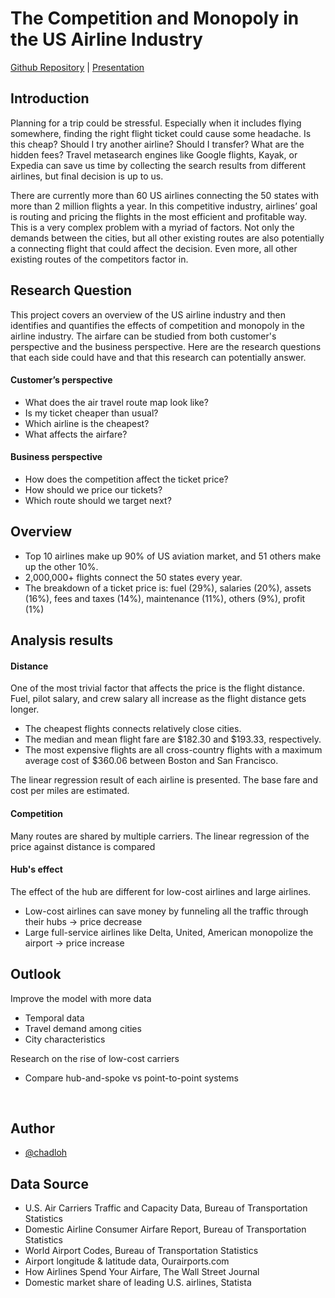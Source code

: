 
# The Competition and Monopoly in the US Airline Industry

[Github Repository](https://github.com/chadloh/proj2_flights) |
[Presentation](https://1drv.ms/p/s!AtY5Rersg7_NgqFZEpcqG6fpw8Mzeg?e=JDl3fd)




## Introduction

Planning for a trip could be stressful. Especially when it includes flying somewhere, finding the right flight ticket could cause some headache. Is this cheap? Should I try another airline? Should I transfer? What are the hidden fees? Travel metasearch engines like Google flights, Kayak, or Expedia can save us time by collecting the search results from different airlines, but final decision is up to us.

There are currently more than 60 US airlines connecting the 50 states with more than 2 million flights a year. In this competitive industry, airlines’ goal is routing and pricing the flights in the most efficient and profitable way. This is a very complex problem with a myriad of factors. Not only the demands between the cities, but all other existing routes are also potentially a connecting flight that could affect the decision. Even more, all other existing routes of the competitors factor in.

## Research Question

This project covers an overview of the US airline industry and then identifies and quantifies the effects of competition and monopoly in the airline industry. The airfare can be studied from both customer's perspective and the business perspective. Here are the research questions that each side could have and that this research can potentially answer.

#### Customer’s perspective
- What does the air travel route map look like?
- Is my ticket cheaper than usual?
- Which airline is the cheapest?
- What affects the airfare?
#### Business perspective
- How does the competition affect the ticket price?
- How should we price our tickets?
- Which route should we target next?

## Overview

- Top 10 airlines make up 90% of US aviation market, and 51 others make up the other 10%.
- 2,000,000+ flights connect the 50 states every year.
- The breakdown of a ticket price is: fuel (29%), salaries (20%), assets (16%), fees and taxes (14%), maintenance (11%), others (9%), profit (1%)

## Analysis results

#### Distance
One of the most trivial factor that affects the price is the flight distance. Fuel, pilot salary, and crew salary all increase as the flight distance gets longer.
- The cheapest flights connects relatively close cities.
- The median and mean flight fare are $182.30 and $193.33, respectively.
- The most expensive flights are all cross-country flights with a maximum average cost of $360.06 between Boston and San Francisco.

The linear regression result of each airline is presented. The base fare and cost per miles are estimated.

#### Competition
Many routes are shared by multiple carriers. The linear regression of the price against distance is compared

#### Hub's effect
The effect of the hub are different for low-cost airlines and large airlines​.
- Low-cost airlines can save money by funneling all the traffic through their hubs → price decrease​
- Large full-service airlines like Delta, United, American monopolize the airport → price increase​


## Outlook

Improve the model with more data​
- Temporal data​
- Travel demand among cities​
- City characteristics​

Research on the rise of low-cost carriers​
- Compare hub-and-spoke vs point-to-point systems​

​
## Author

- [@chadloh](https://github.com/chadloh)


## Data Source

- U.S. Air Carriers Traffic and Capacity Data, Bureau of Transportation Statistics
- Domestic Airline Consumer Airfare Report, Bureau of Transportation Statistics
- World Airport Codes, Bureau of Transportation Statistics
- Airport longitude & latitude data, Ourairports.com
- How Airlines Spend Your Airfare, The Wall Street Journal
- Domestic market share of leading U.S. airlines, Statista
